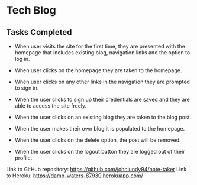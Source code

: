 # Tech Blog

## Tasks Completed

- When user visits the site for the first time, they are presented with the homepage that includes existing blog, navigation links and the option to log in.

- When user clicks on the homepage they are taken to the homepage.

- When user clicks on any other links in the navigation they are prompted to sign in.

- When the user clicks to sign up their credentials are saved and they are able to access the site freely.

- When the user clicks on an existing blog they are taken to the blog post.

- When the user makes their own blog it is populated to the homepage.

- When the user clicks on the delete option, the post will be removed.

- When the user clicks on the logout button they are logged out of their profile.

Link to GitHub repository: https://github.com/johnlundy94/note-taker
Link to Heroku: https://damp-waters-87930.herokuapp.com/
